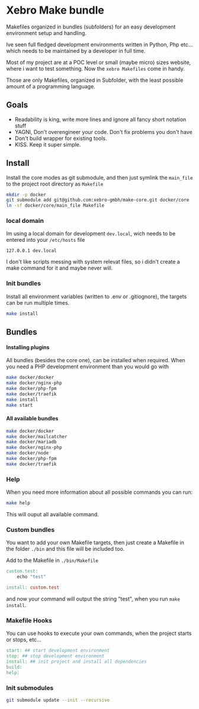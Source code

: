 Xebro Make bundle
====

Makefiles organized in bundles (subfolders) for an easy development environment setup and handling.

Ive seen full fledged development environments written in Python, Php etc... which needs to be maintained
by a developer in full time.

Most of my project are at a POC level or small (maybe micro) sizes website, where i want to test something.
Now the `xebro Makefiles` come in handy.

Those are only Makefiles, organized in Subfolder, with the least possible amount of a programming language.


## Goals
* Readability is king, write more lines and ignore all fancy short notation stuff
* YAGNI, Don't overengineer your code. Don't fix problems you don't have
* Don't build wrapper for existing tools.
* KISS. Keep it super simple.


## Install
Install the core modes as git submodule, and then just symlink the `main_file` to the project root directory as `Makefile`

```bash
mkdir -p docker
git submodule add git@github.com:xebro-gmbh/make-core.git docker/core
ln -sf docker/core/main_file Makefile
```

### local domain
Im using a local domain for development `dev.local`, wich needs to be entered into your `/etc/hosts` file

```
127.0.0.1 dev.local
```

I don't like scripts messing with system relevat files, so i didn't create a make command for it and maybe never will.


### Init bundles
Install all environment variables (written to .env or .gitiognore), the targets can be run multiple times.

```bash
make install
```


## Bundles

#### Installing plugins

All bundles (besides the core one), can be installed when required. When you need a PHP development environment
than you would go with

```bash
make docker/docker
make docker/nginx-php
make docker/php-fpm
make docker/traefik
make install
make start
```


#### All available bundles 
```bash
make docker/docker
make docker/mailcatcher
make docker/mariadb
make docker/nginx-php
make docker/node
make docker/php-fpm
make docker/traefik
```


### Help

When you need more information about all possible commands you can run:

```bash
make help
```

This will ouput all available command.


### Custom bundles

You want to add your own Makefile targets, then just create a Makefile in the folder `./bin` and 
this file will be included too.

Add to the Makefile in `./bin/Makefile`
```Makefile
custom.test:
	echo "test"

install: custom.test
```

and now your command will output the string "test", when you run `make install`.

### Makefile Hooks

You can use hooks to execute your own commands, when the project starts or stops, etc...

```Makefile
start: ## start development environment
stop: ## stop development environment
install: ## init project and install all dependencies
build:
help:
```

### Init submodules

```bash
git submodule update --init --recursive
```
